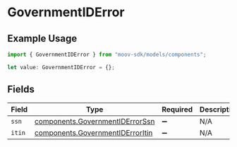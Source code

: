 # GovernmentIDError

## Example Usage

```typescript
import { GovernmentIDError } from "moov-sdk/models/components";

let value: GovernmentIDError = {};
```

## Fields

| Field                                                                                | Type                                                                                 | Required                                                                             | Description                                                                          |
| ------------------------------------------------------------------------------------ | ------------------------------------------------------------------------------------ | ------------------------------------------------------------------------------------ | ------------------------------------------------------------------------------------ |
| `ssn`                                                                                | [components.GovernmentIDErrorSsn](../../models/components/governmentiderrorssn.md)   | :heavy_minus_sign:                                                                   | N/A                                                                                  |
| `itin`                                                                               | [components.GovernmentIDErrorItin](../../models/components/governmentiderroritin.md) | :heavy_minus_sign:                                                                   | N/A                                                                                  |